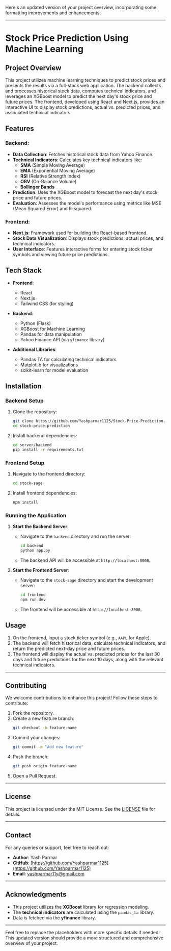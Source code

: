 Here's an updated version of your project overview, incorporating some formatting improvements and enhancements:

---

# Stock Price Prediction Using Machine Learning

## Project Overview
This project utilizes machine learning techniques to predict stock prices and presents the results via a full-stack web application. The backend collects and processes historical stock data, computes technical indicators, and leverages an XGBoost model to predict the next day's stock price and future prices. The frontend, developed using React and Next.js, provides an interactive UI to display stock predictions, actual vs. predicted prices, and associated technical indicators.

## Features

### **Backend**:
- **Data Collection**: Fetches historical stock data from Yahoo Finance.
- **Technical Indicators**: Calculates key technical indicators like:
  - **SMA** (Simple Moving Average)
  - **EMA** (Exponential Moving Average)
  - **RSI** (Relative Strength Index)
  - **OBV** (On-Balance Volume)
  - **Bollinger Bands**
- **Prediction**: Uses the XGBoost model to forecast the next day's stock price and future prices.
- **Evaluation**: Assesses the model's performance using metrics like MSE (Mean Squared Error) and R-squared.

### **Frontend**:
- **Next.js**: Framework used for building the React-based frontend.
- **Stock Data Visualization**: Displays stock predictions, actual prices, and technical indicators.
- **User Interface**: Features interactive forms for entering stock ticker symbols and viewing future price predictions.

## Tech Stack
- **Frontend**:
  - React
  - Next.js
  - Tailwind CSS (for styling)
  
- **Backend**:
  - Python (Flask)
  - XGBoost for Machine Learning
  - Pandas for data manipulation
  - Yahoo Finance API (via `yfinance` library)

- **Additional Libraries**:
  - Pandas TA for calculating technical indicators
  - Matplotlib for visualizations
  - scikit-learn for model evaluation

## Installation

### Backend Setup

1. Clone the repository:
   ```bash
   git clone https://github.com/Yashparmar1125/Stock-Price-Prediction.git
   cd stock-price-prediction
   ```

2. Install backend dependencies:
   ```bash
   cd server/backend
   pip install -r requirements.txt
   ```

### Frontend Setup

1. Navigate to the frontend directory:
   ```bash
   cd stock-sage
   ```

2. Install frontend dependencies:
   ```bash
   npm install
   ```

### Running the Application

1. **Start the Backend Server**:

   - Navigate to the `backend` directory and run the server:
     ```bash
     cd backend
     python app.py
     ```
   - The backend API will be accessible at `http://localhost:8000`.

2. **Start the Frontend Server**:

   - Navigate to the `stock-sage` directory and start the development server:
     ```bash
     cd frontend
     npm run dev
     ```
   - The frontend will be accessible at `http://localhost:3000`.

## Usage
1. On the frontend, input a stock ticker symbol (e.g., `AAPL` for Apple).
2. The backend will fetch historical data, calculate technical indicators, and return the predicted next-day price and future prices.
3. The frontend will display the actual vs. predicted prices for the last 30 days and future predictions for the next 10 days, along with the relevant technical indicators.

---

## Contributing
We welcome contributions to enhance this project! Follow these steps to contribute:

1. Fork the repository.
2. Create a new feature branch:
   ```bash
   git checkout -b feature-name
   ```
3. Commit your changes:
   ```bash
   git commit -m "Add new feature"
   ```
4. Push the branch:
   ```bash
   git push origin feature-name
   ```
5. Open a Pull Request.

---

## License
This project is licensed under the MIT License. See the [LICENSE](LICENSE) file for details.

---

## Contact
For any queries or support, feel free to reach out:
- **Author**: Yash Parmar
- **GitHub**: [https://github.com/Yashparmar1125](https://github.com/Yashparmar1125)
- **Email**: [yashparmar11y@gmail.com](mailto:yashparmar11y@gmail.com)

---

## Acknowledgments
- This project utilizes the **XGBoost** library for regression modeling.
- The **technical indicators** are calculated using the `pandas_ta` library.
- Data is fetched via the **yfinance** library.

---

Feel free to replace the placeholders with more specific details if needed! This updated version should provide a more structured and comprehensive overview of your project.